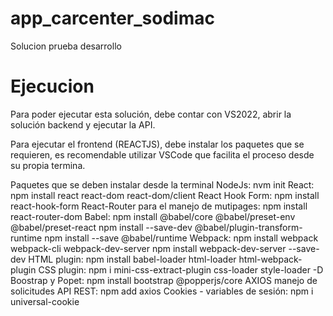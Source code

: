 # app_carcenter_sodimac
Solucion prueba desarrollo

# Ejecucion 

Para poder ejecutar esta solución, debe contar con VS2022, abrir la solución backend y ejecutar la API.

Para ejecutar el frontend (REACTJS), debe instalar los paquetes que se requieren, es recomendable utilizar VSCode que facilita el proceso desde su propia termina.

Paquetes que se deben instalar desde la terminal
NodeJs:
	nvm init
React:
	npm install react react-dom react-dom/client
React Hook Form:
	npm install react-hook-form
React-Router para el manejo de mutipages: 
	npm install react-router-dom
Babel:
 	npm install @babel/core @babel/preset-env @babel/preset-react
	npm install --save-dev @babel/plugin-transform-runtime
	npm install --save @babel/runtime
Webpack:
 	npm install webpack webpack-cli webpack-dev-server 
	npm install webpack-dev-server --save-dev
HTML plugin:
 	npm install babel-loader html-loader html-webpack-plugin
CSS plugin:
 	npm i mini-css-extract-plugin css-loader style-loader -D
Boostrap y Popet:
 	npm install bootstrap @popperjs/core
AXIOS manejo de solicitudes API REST: 
	npm add axios
Cookies - variables de sesión: 
	npm i universal-cookie
